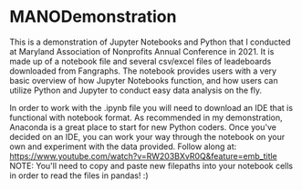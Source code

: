 # MANODemonstration
This is a demonstration of Jupyter Notebooks and Python that I conducted at Maryland Association of Nonprofits Annual Conference in 2021. It is made up of a notebook file and several csv/excel files of leadeboards downloaded from Fangraphs. The notebook provides users with a very basic overview of how Jupyter Notebooks function, and how users can utilize Python and Jupyter to conduct easy data analysis on the fly.

In order to work with the .ipynb file you will need to download an IDE that is functional with notebook format. As recommended in my demonstration, Anaconda is a great place to start for new Python coders.
Once you've decided on an IDE, you can work your way through the notebook on your own and experiment with the data provided.
Follow along at: https://www.youtube.com/watch?v=RW203BXvR0Q&feature=emb_title
NOTE:
You'll need to copy and paste new filepaths into your notebook cells in order to read the files in pandas! :)
